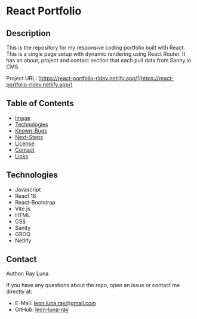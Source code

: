
# React Portfolio

## Description

This is the repository for my responsive coding portfolio built with React. This is a single page setup with dynamic rendering using React Router. It has an about, project and contact section that each pull data from Sanity.io CMS.

Project URL: [https://react-portfolio-rldev.netlify.app/](https://react-portfolio-rldev.netlify.app/) 

## Table of Contents

* [Image](#image)
* [Technologies](#technologies)
* [Known-Bugs](#known-bugs)
* [Next-Steps](#next-steps)
* [License](#license)
* [Contact](#contact)
* [Links](#links)


## Technologies

* Javascript
* React 18
* React-Bootstrap
* Vite.js
* HTML
* CSS
* Sanity
* GROQ
* Netlify


## Contact

Author: Ray Luna 

If you have any questions about the repo, open an issue or contact me directly at:
- E-Mail: leon.luna.ray@gmail.com
- GitHub: [leon-luna-ray](https://github.com/leon-luna-ray)

  